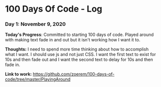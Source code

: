 # 100 Days Of Code - Log

### Day 1: November 9, 2020

**Today's Progress**: Committed to starting 100 days of code. Played around with making text fade in and out but it isn't working how I want it to. 

**Thoughts:** I need to spend more time thinking about how to accomplish what I want. I should use js and not just CSS. I want the first text to exist for 10s and then fade out and I want the second text to delay for 10s and then fade in. 

**Link to work:**
https://github.com/zoerem/100-days-of-code/tree/master/PlayingAround
